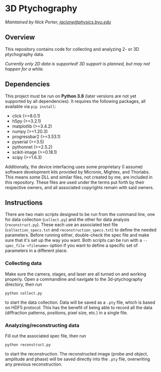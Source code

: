 # 3D Ptychography

*Maintained by Nick Porter, jacione@physics.byu.edu*

## Overview
This repository contains code for collecting and analyzing 2- or 3D ptychography data.

*Currently only 2D data is supported! 3D support is planned, but may not happen for a while.*

## Dependencies
This project must be run on **Python 3.8** (later versions are not yet supported by all dependencies). It requires the following packages, all available via `pip install`:
*  click (>=8.0.1)
*  h5py (>=3.2.1)
*  matplotlib (>=3.4.2)
*  numpy (>=1.20.3)
*  progressbar2 (>=3.53.1)
*  pyserial (>=3.5)
*  pythonnet (>=2.5.2)
*  scikit-image (>=0.18.1)
*  scipy (>=1.6.3)

Additionally, the device interfacing uses some proprietary (I assume) software development kits provided by Micronix, Mightex, and Thorlabs. This means some DLL and similar files, not created by me, are included in this repository. These files are used under the terms put forth by their respective owners, and all associated copyrights remain with said owners.

## Instructions
There are two main scripts designed to be run from the command line, one for data collection (`collect.py`) and the other for data analysis (`reconstruct.py`). These each use an associated text file (`collection_specs.txt` and `reconstruction_specs.txt`) to define the needed parameters. Before running either, double-check the spec file and make sure that it's set up the way you want. Both scripts can be run with a `--spec_file <filename>` option if you want to define a specific set of parameters in a different place.

### Collecting data
Make sure the camera, stages, and laser are all turned on and working properly. Open a commandline and navigate to the 3d-ptychography directory, then run
```
python collect.py
```
to start the data collection. Data will be saved as a `.pty` file, which is based on HDF5 protocol. This has the benefit of being able to record all the data (diffraction patterns, positions, pixel size, etc.) in a single file.

### Analyzing/reconstructing data
Fill out the associated spec file, then run
```
python reconstruct.py
```
to start the reconstruction. The reconstructed image (probe and object, amplitude and phase) will be saved directly into the `.pty` file, overwriting any previous reconstruction.